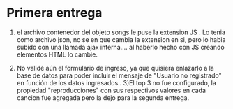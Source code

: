 # Primera entrega

1) el archivo contenedor del objeto songs le puse la extension JS  . Lo tenia como archivo json, no se en que cambia la extension en si, pero lo habia subido con una llamada ajax interna....
al haberlo hecho con JS creando elementos HTML lo cambie. 

2) No validé aún el formulario de ingreso, ya que quisiera enlazarlo a la base de datos para poder incluir el mensaje de "Usuario no registrado" en función de los datos ingresados..
3)El top 3 no fue configurado, la propiedad "reproducciones" con sus respectivos valores en cada cancion fue agregada pero la dejo para la segunda entrega.

